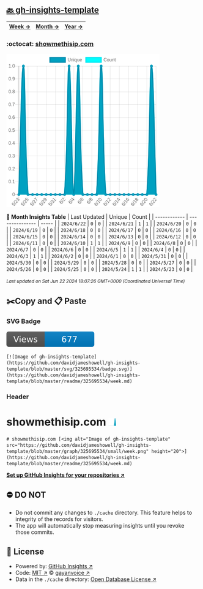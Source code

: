 ## [🔙 gh-insights-template](https://github.com/davidjameshowell/gh-insights-template)
| [**Week →**](https://github.com/davidjameshowell/gh-insights-template/blob/master/readme/325695534/week.md) | [**Month →**](https://github.com/davidjameshowell/gh-insights-template/blob/master/readme/325695534/month.md) | [**Year →**](https://github.com/davidjameshowell/gh-insights-template/blob/master/readme/325695534/year.md) |
 | ------------ | --------------- | ----- |

### :octocat: [showmethisip.com](https://github.com/davidjameshowell/showmethisip.com)
![Image of gh-insights-template](https://github.com/davidjameshowell/gh-insights-template/blob/master/graph/325695534/large/month.png)

**:calendar: Month Insights Table**
| Last Updated | Unique | Count |
 | ------------ | --------------- | ----- |
 | `2024/6/22` |  `0` | `0` |
 | `2024/6/21` |  `1` | `1` |
 | `2024/6/20` |  `0` | `0` |
 | `2024/6/19` |  `0` | `0` |
 | `2024/6/18` |  `0` | `0` |
 | `2024/6/17` |  `0` | `0` |
 | `2024/6/16` |  `0` | `0` |
 | `2024/6/15` |  `0` | `0` |
 | `2024/6/14` |  `0` | `0` |
 | `2024/6/13` |  `0` | `0` |
 | `2024/6/12` |  `0` | `0` |
 | `2024/6/11` |  `0` | `0` |
 | `2024/6/10` |  `1` | `1` |
 | `2024/6/9` |  `0` | `0` |
 | `2024/6/8` |  `0` | `0` |
 | `2024/6/7` |  `0` | `0` |
 | `2024/6/6` |  `0` | `0` |
 | `2024/6/5` |  `1` | `1` |
 | `2024/6/4` |  `0` | `0` |
 | `2024/6/3` |  `1` | `1` |
 | `2024/6/2` |  `0` | `0` |
 | `2024/6/1` |  `0` | `0` |
 | `2024/5/31` |  `0` | `0` |
 | `2024/5/30` |  `0` | `0` |
 | `2024/5/29` |  `0` | `0` |
 | `2024/5/28` |  `0` | `0` |
 | `2024/5/27` |  `0` | `0` |
 | `2024/5/26` |  `0` | `0` |
 | `2024/5/25` |  `0` | `0` |
 | `2024/5/24` |  `1` | `1` |
 | `2024/5/23` |  `0` | `0` |

<small><i>Last updated on Sat Jun 22 2024 18:07:26 GMT+0000 (Coordinated Universal Time)</i></small>

## ✂️Copy and 📋 Paste
### SVG Badge
[![Image of gh-insights-template](https://github.com/davidjameshowell/gh-insights-template/blob/master/svg/325695534/badge.svg)](https://github.com/davidjameshowell/gh-insights-template/blob/master/readme/325695534/week.md)
```readme
[![Image of gh-insights-template](https://github.com/davidjameshowell/gh-insights-template/blob/master/svg/325695534/badge.svg)](https://github.com/davidjameshowell/gh-insights-template/blob/master/readme/325695534/week.md)
```
### Header
# showmethisip.com [<img alt="Image of gh-insights-template" src="https://github.com/davidjameshowell/gh-insights-template/blob/master/graph/325695534/small/week.png" height="20">](https://github.com/davidjameshowell/gh-insights-template/blob/master/readme/325695534/week.md)
```readme
# showmethisip.com [<img alt="Image of gh-insights-template" src="https://github.com/davidjameshowell/gh-insights-template/blob/master/graph/325695534/small/week.png" height="20">](https://github.com/davidjameshowell/gh-insights-template/blob/master/readme/325695534/week.md)
```
[**Set up GitHub Insights for your repositories ↗️**](https://github.com/gayanvoice/github-insights)
## ⛔ DO NOT
- Do not commit any changes to `./cache` directory. This feature helps to integrity of the records for visitors.
- The app will automatically stop measuring insights until you revoke those commits.
## 📄 License
- Powered by: [GitHub Insights ↗️](https://github.com/gayanvoice/github-insights)
- Code: [MIT ↗️](./LICENSE) © [gayanvoice ↗️](https://github.com/gayanvoice)
- Data in the `./cache` directory: [Open Database License ↗️](https://opendatacommons.org/licenses/odbl/1-0/)